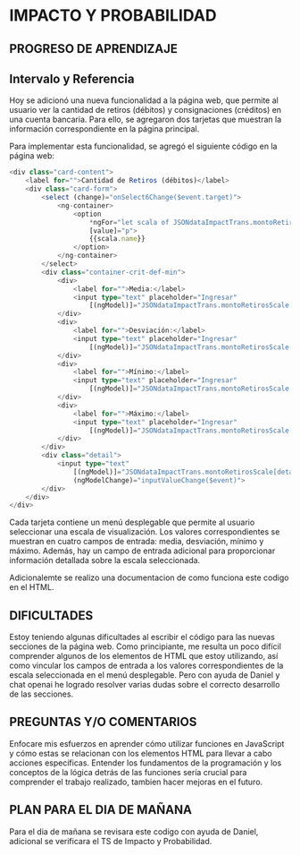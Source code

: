 # IMPACTO Y PROBABILIDAD

## PROGRESO DE APRENDIZAJE

## Intervalo y Referencia

Hoy se adicionó una nueva funcionalidad a la página web, que permite al usuario ver la cantidad de retiros (débitos) y consignaciones (créditos) en una cuenta bancaria. Para ello, se agregaron dos tarjetas que muestran la información correspondiente en la página principal.

Para implementar esta funcionalidad, se agregó el siguiente código en la página web:

``` ts
<div class="card-content">
    <label for="">Cantidad de Retiros (débitos)</label>
    <div class="card-form">
        <select (change)="onSelect6Change($event.target)">
            <ng-container>
                <option
                    *ngFor="let scala of JSONdataImpactTrans.montoRetirosScale; let p = index"
                    [value]="p">
                    {{scala.name}}
                </option>
            </ng-container>
        </select>
        <div class="container-crit-def-min">
            <div>
                <label for="">Media:</label>
                <input type="text" placeholder="Ingresar"
                    [(ngModel)]="JSONdataImpactTrans.montoRetirosScale[detail6].media">
            </div>
            <div>
                <label for="">Desviación:</label>
                <input type="text" placeholder="Ingresar"
                    [(ngModel)]="JSONdataImpactTrans.montoRetirosScale[detail6].desviacion">
            </div>
            <div>
                <label for="">Mínimo:</label>
                <input type="text" placeholder="Ingresar"
                    [(ngModel)]="JSONdataImpactTrans.montoRetirosScale[detail6].minimo">
            </div>
            <div>
                <label for="">Máximo:</label>
                <input type="text" placeholder="Ingresar"
                    [(ngModel)]="JSONdataImpactTrans.montoRetirosScale[detail6].maximo">
            </div>
        </div>
        <div class="detail">
            <input type="text"
                [(ngModel)]="JSONdataImpactTrans.montoRetirosScale[detail6].detail"
                (ngModelChange)="inputValueChange($event)">
        </div>
    </div>
</div>

```

Cada tarjeta contiene un menú desplegable que permite al usuario seleccionar una escala de visualización. Los valores correspondientes se muestran en cuatro campos de entrada: media, desviación, mínimo y máximo. Además, hay un campo de entrada adicional para proporcionar información detallada sobre la escala seleccionada.

Adicionalemte se realizo una documentacion de como funciona este codigo en el HTML.

## DIFICULTADES

Estoy teniendo algunas dificultades al escribir el código para las nuevas secciones de la página web. Como principiante, me resulta un poco difícil comprender algunos de los elementos de HTML que estoy utilizando, así como vincular los campos de entrada a los valores correspondientes de la escala seleccionada en el menú desplegable. Pero con ayuda de Daniel y chat openai he logrado resolver varias dudas sobre el correcto desarrollo de las secciones.

## PREGUNTAS Y/O COMENTARIOS

Enfocare mis esfuerzos en aprender cómo utilizar funciones en JavaScript y cómo estas se relacionan con los elementos HTML para llevar a cabo acciones específicas. Entender los fundamentos de la programación y los conceptos de la lógica detrás de las funciones sería crucial para comprender el trabajo realizado, tambien hacer mejoras en el futuro.

## PLAN PARA EL DIA DE MAÑANA

Para el dia de mañana se revisara este codigo con ayuda de Daniel, adicional se verificara el TS de Impacto y Probabilidad.